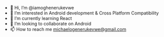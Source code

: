 - 👋 Hi, I’m @iamoghenerukevwe
- 👀 I’m interested in Android development & Cross Platform Compatibility 
- 🌱 I’m currently learning React
- 💞️ I’m looking to collaborate on Android
- 📫 How to reach me michaelogenerukevwe@gmail.com

<!---
iamoghenerukevwe/iamoghenerukevwe is a ✨ special ✨ repository because its `README.md` (this file) appears on your GitHub profile.
You can click the Preview link to take a look at your changes.
--->
